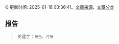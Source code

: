 :alarm_clock: 更新时间: 2025-01-18 03:36:41。[文章来源](/README.md)、[文章分类](/TAGS.md)

## 报告


> 关键字：`报告`、`月报`



